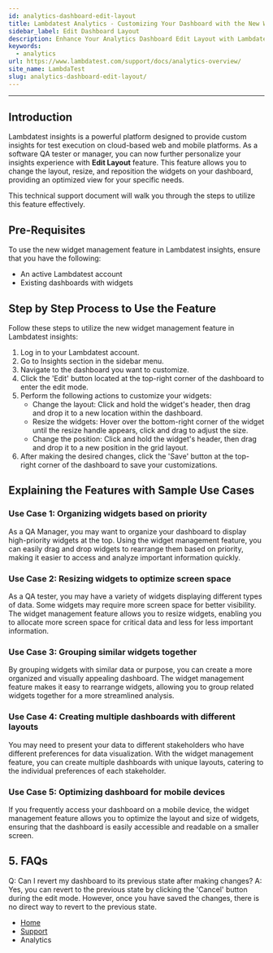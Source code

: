 ```yaml
---
id: analytics-dashboard-edit-layout
title: Lambdatest Analytics - Customizing Your Dashboard with the New Widget Management Feature
sidebar_label: Edit Dashboard Layout
description: Enhance Your Analytics Dashboard Edit Layout with Lambdatest's Widget Management Feature Customizing Layout for Improved Insights 
keywords:
  - analytics
url: https://www.lambdatest.com/support/docs/analytics-overview/
site_name: LambdaTest
slug: analytics-dashboard-edit-layout/
---
```


<script type="application/ld+json"
      dangerouslySetInnerHTML={{ __html: JSON.stringify({
       "@context": "https://schema.org",
        "@type": "BreadcrumbList",
        "itemListElement": [{
          "@type": "ListItem",
          "position": 1,
          "name": "Home",
          "item": "https://www.lambdatest.com"
        },{
          "@type": "ListItem",
          "position": 2,
          "name": "Support",
          "item": "https://www.lambdatest.com/support/docs/"
        },{
          "@type": "ListItem",
          "position": 3,
          "name": "Linear App Integration",
          "item": "https://www.lambdatest.com/support/docs/analytics-overview/"
        }]
      })
    }}
></script>

---

## Introduction

Lambdatest insights is a powerful platform designed to provide custom insights for test execution on cloud-based web and mobile platforms. As a software QA tester or manager, you can now further personalize your insights experience with **Edit Layout** feature. This feature allows you to change the layout, resize, and reposition the widgets on your dashboard, providing an optimized view for your specific needs.

This technical support document will walk you through the steps to utilize this feature effectively.

## Pre-Requisites

To use the new widget management feature in Lambdatest insights, ensure that you have the following:

- An active Lambdatest account
- Existing dashboards with widgets

## Step by Step Process to Use the Feature

Follow these steps to utilize the new widget management feature in Lambdatest insights:

1. Log in to your Lambdatest account.
2. Go to Insights section in the sidebar menu.
3. Navigate to the dashboard you want to customize.
4. Click the 'Edit' button located at the top-right corner of the dashboard to enter the edit mode.
5. Perform the following actions to customize your widgets:
   - Change the layout: Click and hold the widget's header, then drag and drop it to a new location within the dashboard.
   - Resize the widgets: Hover over the bottom-right corner of the widget until the resize handle appears, click and drag to adjust the size.
   - Change the position: Click and hold the widget's header, then drag and drop it to a new position in the grid layout.
6. After making the desired changes, click the 'Save' button at the top-right corner of the dashboard to save your customizations.

## Explaining the Features with Sample Use Cases

### Use Case 1: Organizing widgets based on priority

As a QA Manager, you may want to organize your dashboard to display high-priority widgets at the top. Using the widget management feature, you can easily drag and drop widgets to rearrange them based on priority, making it easier to access and analyze important information quickly.

### Use Case 2: Resizing widgets to optimize screen space

As a QA tester, you may have a variety of widgets displaying different types of data. Some widgets may require more screen space for better visibility. The widget management feature allows you to resize widgets, enabling you to allocate more screen space for critical data and less for less important information.

### Use Case 3: Grouping similar widgets together

By grouping widgets with similar data or purpose, you can create a more organized and visually appealing dashboard. The widget management feature makes it easy to rearrange widgets, allowing you to group related widgets together for a more streamlined analysis.

### Use Case 4: Creating multiple dashboards with different layouts

You may need to present your data to different stakeholders who have different preferences for data visualization. With the widget management feature, you can create multiple dashboards with unique layouts, catering to the individual preferences of each stakeholder.

### Use Case 5: Optimizing dashboard for mobile devices

If you frequently access your dashboard on a mobile device, the widget management feature allows you to optimize the layout and size of widgets, ensuring that the dashboard is easily accessible and readable on a smaller screen.

## 5. FAQs

Q: Can I revert my dashboard to its previous state after making changes?
A: Yes, you can revert to the previous state by clicking the 'Cancel' button during the edit mode. However, once you have saved the changes, there is no direct way to revert to the previous state.



<nav aria-label="breadcrumbs">
  <ul className="breadcrumbs">
    <li className="breadcrumbs__item">
      <a className="breadcrumbs__link" target="_self" href="https://www.lambdatest.com">
        Home
      </a>
    </li>
    <li className="breadcrumbs__item">
      <a className="breadcrumbs__link" target="_self" href="https://www.lambdatest.com/support/docs/">
        Support
      </a>
    </li>
    <li className="breadcrumbs__item breadcrumbs__item--active">
      <span className="breadcrumbs__link">
      Analytics </span>
    </li>
  </ul>
</nav>
